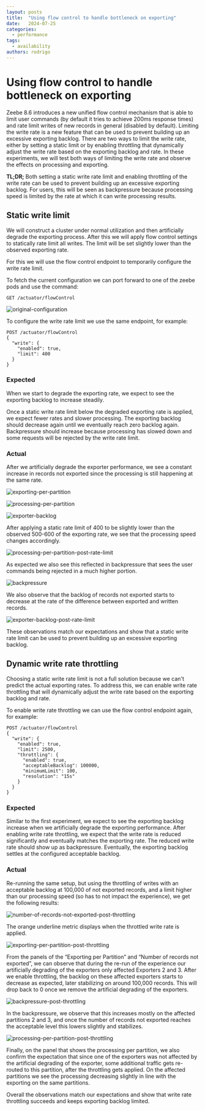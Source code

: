 ```yaml
---
layout: posts
title:  "Using flow control to handle bottleneck on exporting"
date:   2024-07-25
categories:
  - performance
tags:
  - availability
authors: rodrigo
---
```


# Using flow control to handle bottleneck on exporting

Zeebe 8.6 introduces a new unified flow control mechanism that is able to limit user commands (by default it tries to achieve 200ms response times) and rate limit writes of new records in general (disabled by default).
Limiting the write rate is a new feature that can be used to prevent building up an excessive exporting backlog.
There are two ways to limit the write rate, either by setting a static limit or by enabling throttling that dynamically adjust the write rate based on the exporting backlog and rate.
In these experiments, we will test both ways of limiting the write rate and observe the effects on processing and exporting.

**TL;DR;**
Both setting a static write rate limit and enabling throttling of the write rate can be used to prevent building up an excessive exporting backlog.
For users, this will be seen as backpressure because processing speed is limited by the rate at which it can write processing results.

## Static write limit

We will construct a cluster under normal utilization and then artificially degrade the exporting process.
After this we will apply flow control settings to statically rate limit all writes.
The limit will be set slightly lower than the observed exporting rate.

For this we will use the flow control endpoint to temporarily configure the write rate limit.

To fetch the current configuration we can port forward to one of the zeebe pods and use the command:
```Shell
GET /actuator/flowControl
```

![original-configuration](original-configuration.png)

To configure the write rate limit we use the same endpoint, for example:

```
POST /actuator/flowControl
{
  "write": {
    "enabled": true,
    "limit": 400
  }
}
```

### Expected

When we start to degrade the exporting rate, we expect to see the exporting backlog to increase steadily.

Once a static write rate limit below the degraded exporting rate is applied, we expect fewer rates and slower processing.
The exporting backlog should decrease again until we eventually reach zero backlog again.
Backpressure should increase because processing has slowed down and some requests will be rejected by the write rate limit.

### Actual

After we artificially degrade the exporter performance, we see a constant increase in records not exported since the processing is still happening at the same rate.

![exporting-per-partition](exporting-per-partition-post-degraded-exporting.png)

![processing-per-partition](processing-per-partition-post-degraded-exporting.png)

![exporter-backlog](number-of-records-not-exported-post-degraded-exporting.png)

After applying a static rate limit of 400 to be slightly lower than the observed 500-600 of the exporting rate, we see that the processing speed changes accordingly.

![processing-per-partition-post-rate-limit](processing-per-partition-post-rate-limit.png)

As expected we also see this reflected in backpressure that sees the user commands being rejected in a much higher portion.

![backpressure](backpressure-post-rate-limit.png)

We also observe that the backlog of records not exported starts to decrease at the rate of the difference between exported and written records.

![exporter-backlog-post-rate-limit](number-of-records-not-exported-post-rate-limit.png)

These observations match our expectations and show that a static write rate limit can be used to prevent building up an excessive exporting backlog.

## Dynamic write rate throttling

Choosing a static write rate limit is not a full solution because we can't predict the actual exporting rates.
To address this, we can enable write rate throttling that will dynamically adjust the write rate based on the exporting backlog and rate.

To enable write rate throttling we can use the flow control endpoint again, for example:

```
POST /actuator/flowControl
{
  "write": {
    "enabled": true,
    "limit": 2500,
    "throttling": {
      "enabled": true,
      "acceptableBacklog": 100000,
      "minimumLimit": 100,
      "resolution": "15s"
    }
  }
}
```

### Expected

Similar to the first experiment, we expect to see the exporting backlog increase when we artificially degrade the exporting performance.
After enabling write rate throttling, we expect that the write rate is reduced significantly and eventually matches the exporting rate.
The reduced write rate should show up as backpressure.
Eventually, the exporting backlog settles at the configured acceptable backlog.

### Actual
Re-running the same setup, but using the throttling of writes with an acceptable backlog at 100,000  of not exported records, and a limit higher than our processing speed (so has to not impact the experience), we get the following results:

![number-of-records-not-exported-post-throttling](number-of-records-not-exported-post-throttling.png)

The orange underline metric displays when the throttled write rate is applied.

![exporting-per-partition-post-throttling](exporting-per-partition-post-throttling.png)

From the panels of the “Exporting per Partition” and “Number of records not exported”, we can observe that during the re-run of the experience our artificially degrading of the exporters only affected Exporters 2 and 3.
After we enable throttling, the backlog on these affected exporters starts to decrease as expected, later stabilizing on around 100,000 records.
This will drop back to 0 once we remove the artificial degrading of the exporters.

![backpressure-post-throttling](backpressure-post-throttling.png)

In the backpressure, we observe that this increases mostly on the affected partitions 2 and 3, and once the number of records not exported reaches the acceptable level this lowers slightly and stabilizes.

![processing-per-partition-post-throttling](processing-per-partition-post-throttling.png)

Finally, on the panel that shows the processing per partition, we also confirm the expectation that since one of the exporters was not affected by the artificial degrading of the exporter, some additional traffic gets re-routed to this partition, after the throttling gets applied.
On the affected partitions we see the processing decreasing slightly in line with the exporting on the same partitions.

Overall the observations match our expectations and show that write rate throttling succeeds and keeps exporting backlog limited.
